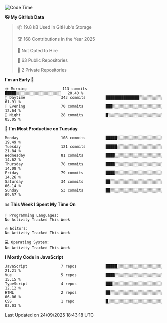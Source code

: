 <!--START_SECTION:waka-->
![Code Time](http://img.shields.io/badge/Code%20Time-1%2C484%20hrs%2047%20mins-blue)

**🐱 My GitHub Data** 

> 📦 19.8 kB Used in GitHub's Storage 
 > 
> 🏆 168 Contributions in the Year 2025
 > 
> 🚫 Not Opted to Hire
 > 
> 📜 63 Public Repositories 
 > 
> 🔑 2 Private Repositories 
 > 
**I'm an Early 🐤** 

```text
🌞 Morning                113 commits         █████░░░░░░░░░░░░░░░░░░░░   20.40 % 
🌆 Daytime                343 commits         ███████████████░░░░░░░░░░   61.91 % 
🌃 Evening                70 commits          ███░░░░░░░░░░░░░░░░░░░░░░   12.64 % 
🌙 Night                  28 commits          █░░░░░░░░░░░░░░░░░░░░░░░░   05.05 % 
```
📅 **I'm Most Productive on Tuesday** 

```text
Monday                   108 commits         █████░░░░░░░░░░░░░░░░░░░░   19.49 % 
Tuesday                  121 commits         █████░░░░░░░░░░░░░░░░░░░░   21.84 % 
Wednesday                81 commits          ████░░░░░░░░░░░░░░░░░░░░░   14.62 % 
Thursday                 78 commits          ████░░░░░░░░░░░░░░░░░░░░░   14.08 % 
Friday                   79 commits          ████░░░░░░░░░░░░░░░░░░░░░   14.26 % 
Saturday                 34 commits          ██░░░░░░░░░░░░░░░░░░░░░░░   06.14 % 
Sunday                   53 commits          ██░░░░░░░░░░░░░░░░░░░░░░░   09.57 % 
```


📊 **This Week I Spent My Time On** 

```text
💬 Programming Languages: 
No Activity Tracked This Week

🔥 Editors: 
No Activity Tracked This Week

💻 Operating System: 
No Activity Tracked This Week
```

**I Mostly Code in JavaScript** 

```text
JavaScript               7 repos             █████░░░░░░░░░░░░░░░░░░░░   21.21 % 
Vue                      5 repos             ████░░░░░░░░░░░░░░░░░░░░░   15.15 % 
TypeScript               4 repos             ███░░░░░░░░░░░░░░░░░░░░░░   12.12 % 
HTML                     2 repos             ██░░░░░░░░░░░░░░░░░░░░░░░   06.06 % 
CSS                      1 repo              █░░░░░░░░░░░░░░░░░░░░░░░░   03.03 % 
```




 Last Updated on 24/09/2025 18:43:18 UTC
<!--END_SECTION:waka-->
